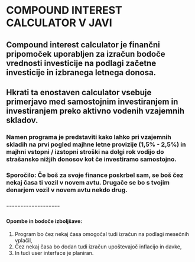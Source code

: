 # COMPOUND INTEREST CALCULATOR V JAVI

## Compound interest calculator je finančni pripomoček uporabljen za izračun bodoče vrednosti investicije na podlagi začetne investicije in izbranega letnega donosa. 
## Hkrati ta enostaven calculator vsebuje primerjavo med samostojnim investiranjem in investiranjem preko aktivno vodenih vzajemnih skladov.


### 



### Namen programa je predstaviti kako lahko pri vzajemnih skladih na prvi pogled majhne letne provizije (1,5% - 2,5%) in majhni vstopni / izstopni stroški na dolgi rok vodijo do strašansko nižjih donosov kot če investiramo samostojno.

### Sporočilo: Če boš za svoje finance poskrbel sam, se boš čez nekaj časa ti vozil v novem avtu. Drugače se bo s tvojim denarjem vozil v novem avtu nekdo drug.

### 

### -------------------

### 

#### Opombe in bodoče izboljšave: 
1. Program bo čez nekaj časa omogočal tudi izračun na podlagi mesečnih vplačil,
2. Čez nekaj časa bo dodan tudi izračun upoštevajoč inflacijo in davke,
3. In tudi user interface je planiran. 
